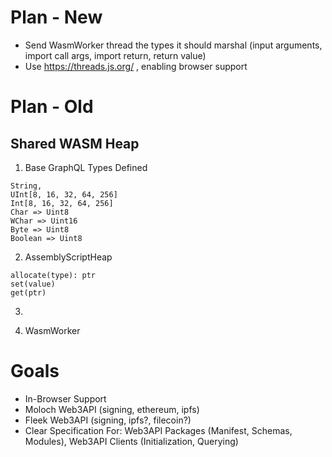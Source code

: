 # Plan - New
- Send WasmWorker thread the types it should marshal (input arguments, import call args, import return, return value)
- Use https://threads.js.org/ , enabling browser support

# Plan - Old
## Shared WASM Heap
1. Base GraphQL Types Defined
```
String,
UInt[8, 16, 32, 64, 256]
Int[8, 16, 32, 64, 256]
Char => Uint8
WChar => Uint16
Byte => Uint8
Boolean => Uint8
```

2. AssemblyScriptHeap
```
allocate(type): ptr
set(value)
get(ptr)
```

3. 

3. WasmWorker

# Goals
- In-Browser Support
- Moloch Web3API (signing, ethereum, ipfs)
- Fleek Web3API (signing, ipfs?, filecoin?)
- Clear Specification For: Web3API Packages (Manifest, Schemas, Modules), Web3API Clients (Initialization, Querying)
